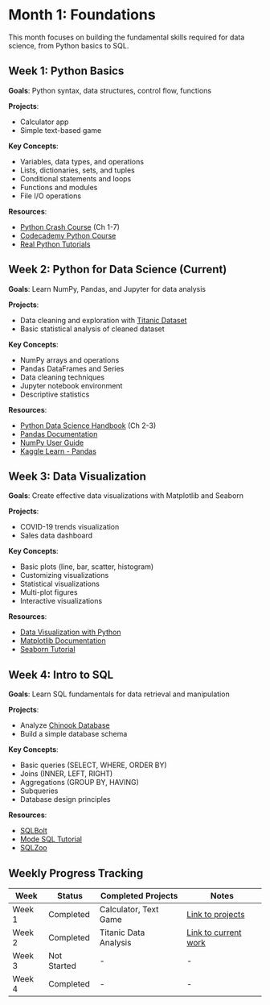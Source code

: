 # Month 1: Foundations

This month focuses on building the fundamental skills required for data science, from Python basics to SQL.

## Week 1: Python Basics

**Goals**: Python syntax, data structures, control flow, functions

**Projects**:
- Calculator app
- Simple text-based game

**Key Concepts**:
- Variables, data types, and operations
- Lists, dictionaries, sets, and tuples
- Conditional statements and loops
- Functions and modules
- File I/O operations

**Resources**:
- [Python Crash Course](https://nostarch.com/python-crash-course-3rd-edition) (Ch 1-7)
- [Codecademy Python Course](https://codecademy.com/learn/learn-python-3)
- [Real Python Tutorials](https://realpython.com/)

## Week 2: Python for Data Science (Current)

**Goals**: Learn NumPy, Pandas, and Jupyter for data analysis

**Projects**:
- Data cleaning and exploration with [Titanic Dataset](https://www.kaggle.com/c/titanic/data)
- Basic statistical analysis of cleaned dataset

**Key Concepts**:
- NumPy arrays and operations
- Pandas DataFrames and Series
- Data cleaning techniques
- Jupyter notebook environment
- Descriptive statistics

**Resources**:
- [Python Data Science Handbook](https://jakevdp.github.io/PythonDataScienceHandbook/) (Ch 2-3)
- [Pandas Documentation](https://pandas.pydata.org/docs/)
- [NumPy User Guide](https://numpy.org/doc/stable/user/index.html)
- [Kaggle Learn - Pandas](https://www.kaggle.com/learn/pandas)

## Week 3: Data Visualization

**Goals**: Create effective data visualizations with Matplotlib and Seaborn

**Projects**:
- COVID-19 trends visualization
- Sales data dashboard

**Key Concepts**:
- Basic plots (line, bar, scatter, histogram)
- Customizing visualizations
- Statistical visualizations
- Multi-plot figures
- Interactive visualizations

**Resources**:
- [Data Visualization with Python](https://www.coursera.org/specializations/data-visualization)
- [Matplotlib Documentation](https://matplotlib.org/stable/tutorials/index.html)
- [Seaborn Tutorial](https://seaborn.pydata.org/tutorial.html)

## Week 4: Intro to SQL

**Goals**: Learn SQL fundamentals for data retrieval and manipulation

**Projects**:
- Analyze [Chinook Database](https://github.com/lerocha/chinook-database)
- Build a simple database schema

**Key Concepts**:
- Basic queries (SELECT, WHERE, ORDER BY)
- Joins (INNER, LEFT, RIGHT)
- Aggregations (GROUP BY, HAVING)
- Subqueries
- Database design principles

**Resources**:
- [SQLBolt](https://sqlbolt.com/)
- [Mode SQL Tutorial](https://mode.com/sql-tutorial/)
- [SQLZoo](https://sqlzoo.net/)

## Weekly Progress Tracking

| Week | Status | Completed Projects | Notes |
|------|--------|-------------------|-------|
| Week 1 | Completed | Calculator, Text Game | [Link to projects](/Month_1/Week_1/) |
| Week 2 | Completed | Titanic Data Analysis | [Link to current work](/Month_1/Week_2/) |
| Week 3 | Not Started | - | - |
| Week 4 | Completed | - | - |
